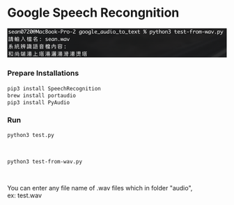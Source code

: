 # Google Speech Recongnition
<p align="left"><img width="550" src="./test-from-wav.png"></p>

### Prepare Installations
```
pip3 install SpeechRecognition
brew install portaudio
pip3 install PyAudio
```

### Run

```With microphone:
python3 test.py
```
<br/>

```With .wav file
python3 test-from-wav.py
```
<br/>

You can enter any file name of .wav files which in folder "audio",<br/>
ex: test.wav
